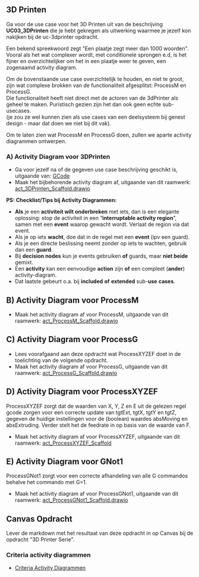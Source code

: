 
## 3D Printen

Ga voor de use case voor het 3D Printen uit van de beschrijving **UC03_3DPrinten** die je hebt gekregen als uitwerking waarmee je jezelf kon nakijken bij de uc-3dprinter opdracht.

Een bekend spreekwoord zegt "Een plaatje zegt meer dan 1000 woorden".  
Vooral als het wat complexer wordt, met conditionele sprongen e.d, is het fijner en overzichtelijker om het in een plaatje weer te geven, een zogenaamd activity diagram.

Om de bovenstaande use case overzichtelijk te houden, en niet te groot, zijn wat complexe brokken van de functionaliteit afgesplitst: ProcessM en ProcessG.  
Die functionaliteit heeft niet direct met de actoren van de 3dPrinter als geheel te maken. Puristisch gezien zijn het dan ook geen echte sub-usecases.  
(je zou ze wel kunnen zien als use cases van een deelsysteem bij genest design - maar dat doen we niet bij dit vak).

Om te laten zien wat ProcessM en ProcessG doen, zullen we aparte activity diagrammen ontwerpen.

### A) Activity Diagram voor 3DPrinten

- Ga voor jezelf na of de gegeven use case beschrijving geschikt is, uitgaande van: [GCode](../bronnen/g-code.md)
- Maak het bijbehorende activity diagram af, uitgaande van dit raamwerk: 
[act_3DPrinten_Scaffold.drawio](./act_3DPrinten_Scaffold.drawio)

**PS: Checklist/Tips bij Activity Diagrammen:**  

- **Als** je een **activiteit wilt onderbreken** met iets, dan is een elegante oplossing: stop de activiteit in een “**interruptable activity region**”, samen met een **event** waarop gewacht wordt. Verlaat de region via dat event.
- Als je op iets **wacht**, doe dat in de regel met een **event** (ipv een guard).
- Als je een directe beslissing neemt zonder op iets te wachten, gebruik dan een **guard**.
- Bij **decision nodes** kun je events gebruiken **of** guards, maar **niet beide** gemixt.
- Een **activity** kan een eenvoudige **action** zijn **of** een compleet (**ander**) activity-diagram.
- Dat laatste gebeurt o.a. bij **included** **of** **extended** sub-**use** **cases**.

## B) Activity Diagram voor ProcessM

- Maak het activity diagram af voor ProcessM, uitgaande van dit raamwerk: [act_ProcessM_Scaffold.drawio](./act_ProcessM_Scaffold.drawio)

## C) Activity Diagram voor ProcessG

- Lees voorafgaand aan deze opdracht wat ProcessXYZEF doet in de toelichting van de volgende opdracht.
- Maak het activity diagram af voor ProcessG, uitgaande van dit raamwerk: [act_ProcessG_Scaffold.drawio](./act_ProcessG_Scaffold.drawio)


## D) Activity Diagram voor ProcessXYZEF

ProcessXYZEF zorgt dat de waarden van X, Y, Z en E uit de gelezen regel gcode zorgen voor een correcte update van tgtExt, tgtX, tgtY en tgtZ, gegeven de huidige instellingen voor de (boolean) waardes absMoving en absExtruding. Verder stelt het de feedrate in op basis van de waarde van F.

- Maak het activity diagram af voor ProcessXYZEF, uitgaande van dit raamwerk: [act_ProcessXYZEF_Scaffold](./act_ProcessXYZEF_Scaffold.drawio)

## E) Activity Diagram voor GNot1

ProcessGNot1 zorgt voor een correcte afhandeling van alle G commandos behalve het commando met G=1.

- Maak het activity diagram af voor ProcessGNot1, uitgaande van dit raamwerk: [act_ProcessGNot1_Scaffold.drawio](./act_ProcessGNot1_Scaffold.drawio)

## Canvas Opdracht
Lever de markdown met het resultaat van deze opdracht in op Canvas bij de opdracht "3D Printer Serie".

### Criteria activity diagrammen
- [Criteria Activity Diagrammen](../../../../../leerdoelen/portfolio-items/activity-diagram.md)
